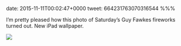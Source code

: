 date: 2015-11-11T00:02:47+0000
tweet: 664231763070316544
%%%

I’m pretty pleased how this photo of Saturday’s Guy Fawkes fireworks turned out. New iPad wallpaper.

![](CTfTRN_WsAAZa5J.jpg)
